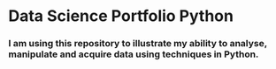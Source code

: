 # Data Science Portfolio Python
### I am using this repository to illustrate my ability to analyse, manipulate and acquire data using techniques in Python.
